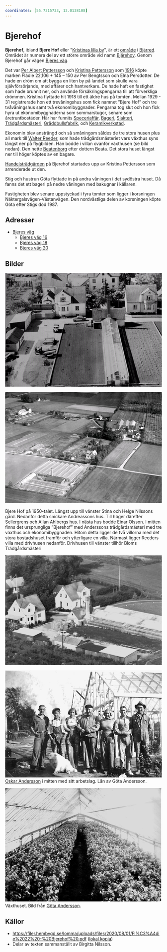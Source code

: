 ```yaml
---
coordinates: [55.7215733, 13.0138108]
---
```


# Bjerehof

**Bjerehof**, ibland **Bjere Hof** eller "[Kristinas lilla by](Kristinas%20lilla%20by.md)", är ett [område](område.md) i [Bjärred](Bjärred.md). Området är numera del av ett större område vid namn [Bjärehov](Bjärehov.md). Genom Bjerehof går vägen [Bjeres väg](Bjeres%20väg.md).

Det var [Per Albert Pettersson](Per%20Albert%20Pettersson.md) och [Kristina Pettersson](Kristina%20Pettersson.md) som [1916](1916.md) köpte marken Flädie 22,106 + 145 – 150 av Per Bengtsson och Elna Persdotter. De hade en dröm om att bygga en liten by på landet som skulle vara självförsörjande, med affärer och hantverkare. De hade haft en fastighet som hade brunnit ner, och använde försäkringspengarna till att förverkliga drömmen. Kristina flyttade hit 1918 till ett äldre hus på tomten. Mellan 1929 - 31 registrerade hon ett trevåningshus som fick namnet ”Bjere Hof” och tre tvåvåningshus samt två ekonomibyggnader. Pengarna tog slut och hon fick hyra ut ekonomibyggnaderna som sommarstugor, senare som åretruntbostäder. Här har funnits [Speceriaffär](Speceriaffär.md), [Bageri](Bageri.md), [Slakteri](Slakteri.md), [Trädgårdsmästeri](Trädgårdsmästeri.md), [Gräddbullsfabrik](Gräddbullsfabrik.md), och [Keramikverkstad](Keramikverkstad.md).

Ekonomin blev ansträngd och så småningom såldes de tre stora husen plus all mark till [Walter Reeder](Walter%20Reeder.md), som hade trädgårdsmästeriet vars växthus syns längst ner på flygbilden. Han bodde i villan ovanför växthusen (se bild nedan). Den hette [Beatenborg](Beatenborg.md) efter dottern Beata. Det stora huset längst ner till höger köptes av en bagare.

[Handelsträdgården](Handelsträdgården.md) på Bjerehof startades upp av Kristina Pettersson som arrenderade ut den.

Stig och hustrun Göta flyttade in på andra våningen i det sydöstra huset. Då fanns det ett bageri på nedre våningen med bakugnar i källaren. <!-- TODO: Informationen finns dupliceras i Bjeres väg 20 -->

Fastigheten blev senare uppstyckad i fyra tomter som ligger i korsningen Näktergalsvägen-Västanvägen. Den nordvästliga delen av korsningen köpte Göta efter Stigs död 1987.

## Adresser

* [Bjeres väg](Bjeres%20väg.md)
  * [Bjeres väg 16](Bjeres%20väg%2016.md)
  * [Bjeres väg 18](Bjeres%20väg%2018.md)
  * [Bjeres väg 20](Bjeres%20väg%2020.md)

## Bilder

![Flygfoto, troligen 50-talet.](images/Bjerehof_001.jpg)

![Bjerehof_002](images/Bjerehof_002.jpg)

Bjere Hof på 1950-talet. Längst upp till vänster Stina och Helge Nilssons gård. Nedanför detta snickare Andreassons hus. Till höger därefter Sellergrens och Allan Ahlbergs hus. I nästa hus bodde Einar Olsson. I mitten finns det ursprungliga ”Bjerehof” med Anderssons trädgårdsmästeri med tre växthus och ekonomibyggnaden. Hitom detta ligger de två villorna med det stora bostadshuset framför och ytterligare en villa. Närmast ligger Reeders villa med drivhusen nedanför. Drivhusen till vänster tillhör Bloms Trädgårdsmästeri

![Vykort med Flädie 22:195 och 22:194 Bjeres väg 18 och 20](images/Bjerehof_003.jpg)

![Bjerehof_004](images/Bjerehof_004.jpg)
[Oskar Andersson](Oskar%20Andersson.md) i mitten med sitt arbetslag. Lån av Göta Andersson.

![Bjerehof_006](images/Bjerehof_006.png)
Växthuset. Bild från [Göta Andersson](Göta%20Andersson.md).

## Källor

* <https://filer.hembygd.se/lomma/uploads/files/2020/08/01/Fl%C3%A4die%2022%20-%20Bjerehof%20.pdf> ([lokal kopia](file://sources/Flädie_22_Bjerehof.pdf)) <!-- TODO: Fix link -->
* Delar av texten sammanställt av Birgitta Nilsson.
